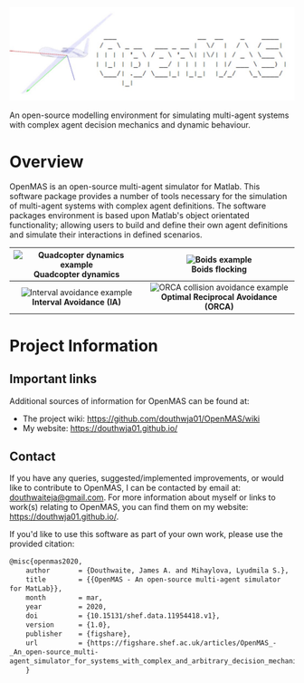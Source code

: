<p align="center">
<img src="environment/assets/logo.jpg" width="700" title="The OpenMAS repository">
</p>

An open-source modelling environment for simulating multi-agent systems with 
complex agent decision mechanics and dynamic behaviour. 

# Overview

OpenMAS is an open-source multi-agent simulator for Matlab. This software package provides a number of tools necessary for the simulation of multi-agent systems with complex agent definitions. The software packages environment is based upon Matlab's object orientated functionality; allowing users to build and define their own agent definitions and simulate their interactions in defined scenarios.

|<img src="environment/assets/quadcopter-example.gif" height="320" title="Quadcopter dynamics example"><br> **Quadcopter dynamics** | <img src="environment/assets/boids-example.gif" height="320" title="Boids example"><br> **Boids flocking** |
|:---:|:---:|
| <img src="environment/assets/2D-IA-example.gif" height="320" title="Interval avoidance example"><br> **Interval Avoidance (IA)** | <img src="environment/assets/orca-example.gif" height="320" title="ORCA collision avoidance example"><br> **Optimal Reciprocal Avoidance (ORCA)** |

# Project Information

## Important links
Additional sources of information for OpenMAS can be found at:
- The project wiki: https://github.com/douthwja01/OpenMAS/wiki
- My website: https://douthwja01.github.io/ 

## Contact

If you have any queries, suggested/implemented improvements, or would like to contribute to OpenMAS, I can be contacted by email at: douthwaiteja@gmail.com. For more information about myself or links to work(s) relating to OpenMAS, you can find them on my website: https://douthwja01.github.io/. 

If you'd like to use this software as part of your own work, please use the provided citation:

    @misc{openmas2020,
        author       = {Douthwaite, James A. and Mihaylova, Lyudmila S.},
        title        = {{OpenMAS - An open-source multi-agent simulator for MatLab}},
        month        = mar,
        year         = 2020,
        doi          = {10.15131/shef.data.11954418.v1},
        version      = {1.0},
        publisher    = {figshare},
        url          = {https://figshare.shef.ac.uk/articles/OpenMAS_-_An_open-source_multi-agent_simulator_for_systems_with_complex_and_arbitrary_decision_mechanics_and_dynamic_behaviour/11954418/1}
        }

